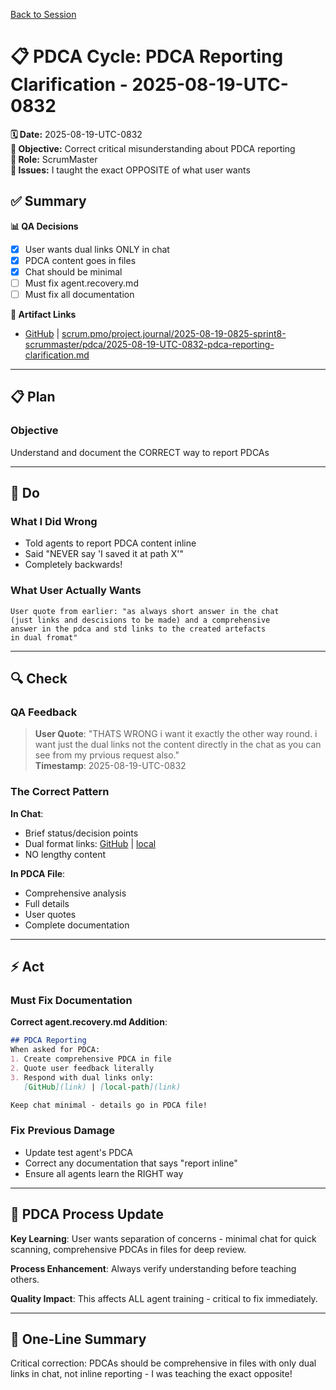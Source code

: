 [Back to Session](../)

# 📋 **PDCA Cycle: PDCA Reporting Clarification - 2025-08-19-UTC-0832**

**🗓️ Date:** 2025-08-19-UTC-0832  
**🎯 Objective:** Correct critical misunderstanding about PDCA reporting  
**👤 Role:** ScrumMaster  
**🚨 Issues:** I taught the exact OPPOSITE of what user wants

## **✅ Summary**

**📊 QA Decisions**
- [x] User wants dual links ONLY in chat
- [x] PDCA content goes in files
- [x] Chat should be minimal
- [ ] Must fix agent.recovery.md
- [ ] Must fix all documentation

**🔗 Artifact Links**
- [GitHub](https://github.com/Cerulean-Circle-GmbH/Web4Articles/blob/test/recovery/scrum.pmo/project.journal/2025-08-19-0825-sprint8-scrummaster/pdca/2025-08-19-UTC-0832-pdca-reporting-clarification.md) | [scrum.pmo/project.journal/2025-08-19-0825-sprint8-scrummaster/pdca/2025-08-19-UTC-0832-pdca-reporting-clarification.md](2025-08-19-UTC-0832-pdca-reporting-clarification.md)

---

## **📋 Plan**

### **Objective**
Understand and document the CORRECT way to report PDCAs

---

## **🔨 Do**

### **What I Did Wrong**
- Told agents to report PDCA content inline
- Said "NEVER say 'I saved it at path X'"
- Completely backwards!

### **What User Actually Wants**
```
User quote from earlier: "as always short answer in the chat 
(just links and descisions to be made) and a comprehensive 
answer in the pdca and std links to the created artefacts 
in dual fromat"
```

---

## **🔍 Check**

### **QA Feedback**
> **User Quote**: "THATS WRONG i want it exactly the other way round. i want just the dual links not the content directly in the chat as you can see from my prvious request also."  
> **Timestamp**: 2025-08-19-UTC-0832

### **The Correct Pattern**
**In Chat**: 
- Brief status/decision points
- Dual format links: [GitHub](link) | [local](link)
- NO lengthy content

**In PDCA File**:
- Comprehensive analysis
- Full details
- User quotes
- Complete documentation

---

## **⚡ Act**

### **Must Fix Documentation**

**Correct agent.recovery.md Addition**:
```markdown
## PDCA Reporting
When asked for PDCA:
1. Create comprehensive PDCA in file
2. Quote user feedback literally
3. Respond with dual links only:
   [GitHub](link) | [local-path](link)

Keep chat minimal - details go in PDCA file!
```

### **Fix Previous Damage**
- Update test agent's PDCA
- Correct any documentation that says "report inline"
- Ensure all agents learn the RIGHT way

---

## **🎯 PDCA Process Update**

**Key Learning**: User wants separation of concerns - minimal chat for quick scanning, comprehensive PDCAs in files for deep review.

**Process Enhancement**: Always verify understanding before teaching others.

**Quality Impact**: This affects ALL agent training - critical to fix immediately.

---

## **📝 One-Line Summary**
Critical correction: PDCAs should be comprehensive in files with only dual links in chat, not inline reporting - I was teaching the exact opposite!